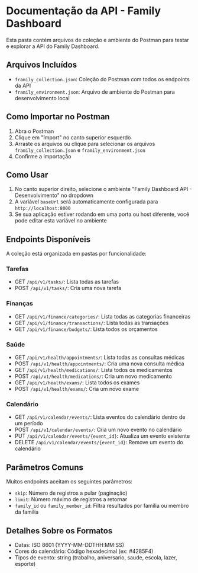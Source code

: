 # Documentação da API - Family Dashboard

Esta pasta contém arquivos de coleção e ambiente do Postman para testar e explorar a API do Family Dashboard.

## Arquivos Incluídos

- `framily_collection.json`: Coleção do Postman com todos os endpoints da API
- `framily_environment.json`: Arquivo de ambiente do Postman para desenvolvimento local

## Como Importar no Postman

1. Abra o Postman
2. Clique em "Import" no canto superior esquerdo
3. Arraste os arquivos ou clique para selecionar os arquivos `framily_collection.json` e `framily_environment.json`
4. Confirme a importação

## Como Usar

1. No canto superior direito, selecione o ambiente "Family Dashboard API - Desenvolvimento" no dropdown
2. A variável `baseUrl` será automaticamente configurada para `http://localhost:8000`
3. Se sua aplicação estiver rodando em uma porta ou host diferente, você pode editar esta variável no ambiente

## Endpoints Disponíveis

A coleção está organizada em pastas por funcionalidade:

### Tarefas
- GET `/api/v1/tasks/`: Lista todas as tarefas
- POST `/api/v1/tasks/`: Cria uma nova tarefa

### Finanças
- GET `/api/v1/finance/categories/`: Lista todas as categorias financeiras
- GET `/api/v1/finance/transactions/`: Lista todas as transações
- GET `/api/v1/finance/budgets/`: Lista todos os orçamentos

### Saúde
- GET `/api/v1/health/appointments/`: Lista todas as consultas médicas
- POST `/api/v1/health/appointments/`: Cria uma nova consulta médica
- GET `/api/v1/health/medications/`: Lista todos os medicamentos
- POST `/api/v1/health/medications/`: Cria um novo medicamento
- GET `/api/v1/health/exams/`: Lista todos os exames
- POST `/api/v1/health/exams/`: Cria um novo exame

### Calendário
- GET `/api/v1/calendar/events/`: Lista eventos do calendário dentro de um período
- POST `/api/v1/calendar/events/`: Cria um novo evento no calendário
- PUT `/api/v1/calendar/events/{event_id}`: Atualiza um evento existente
- DELETE `/api/v1/calendar/events/{event_id}`: Remove um evento do calendário

## Parâmetros Comuns

Muitos endpoints aceitam os seguintes parâmetros:

- `skip`: Número de registros a pular (paginação)
- `limit`: Número máximo de registros a retornar
- `family_id` ou `family_member_id`: Filtra resultados por família ou membro da família

## Detalhes Sobre os Formatos

- Datas: ISO 8601 (YYYY-MM-DDTHH:MM:SS)
- Cores do calendário: Código hexadecimal (ex: #4285F4)
- Tipos de evento: string (trabalho, aniversario, saude, escola, lazer, esporte) 